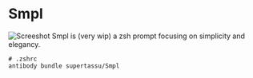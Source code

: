 # Smpl 

![Screeshot](https://i.imgur.com/TYzXJ8V.jpg)
Smpl is (very wip) a zsh prompt focusing on simplicity and elegancy.

```
# .zshrc
antibody bundle supertassu/Smpl
```
